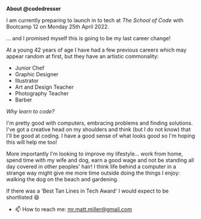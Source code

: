 **About @codedresser**

I am currently preparing to launch in to tech at *The School of Code* with Bootcamp 12 on Monday 25th April 2022.

... and I promised myself this is going to be my last career change! 

At a young 42 years of age I have had a few previous careers which may appear random at first, but they have an artistic commonality:

- Junior Chef
- Graphic Designer
- Illustrator
- Art and Design Teacher
- Photography Teacher
- Barber

*Why learn to code?*

I'm pretty good with computers, embracing problems and finding solutions. I've got a creative head on my shoulders and think (but I do not know) that I'll be good at coding. I have a good sense of what looks good so I'm hoping this will help me too!

More importantly I'm looking to improve my lifestyle... work from home, spend time with my wife and dog, earn a good wage and not be standing all day covered in other peoples' hair! I think life behind a computer in a strange way might give me more time outside doing the things I enjoy: walking the dog on the beach and gardening.

 If there was a ‘Best Tan Lines in Tech Award' I would expect to be shortlisted :smile:
- 📫 How to reach me: mr.matt.miller@gmail.com
